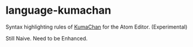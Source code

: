 # language-kumachan

Syntax highlighting rules of [KumaChan](https://notabug.org/mizusato/KumaChan) for the Atom Editor. (Experimental)

Still Naive. Need to be Enhanced.